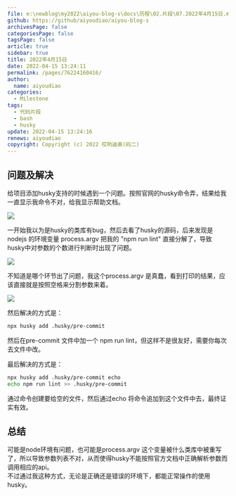 ```yaml
---
file: e:\newblog\my2022\aiyou-blog-s\docs\历程\02.片段\07.2022年4月15日.md
github: https://github/aiyoudiao/aiyou-blog-s
archivesPage: false
categoriesPage: false
tagsPage: false
article: true
sidebar: true
title: 2022年4月15日
date: 2022-04-15 13:24:11
permalink: /pages/76224160416/
author: 
  name: aiyoudiao
categories: 
  - Milestone
tags: 
  - 代码片段
  - bash
  - husky
update: 2022-04-15 13:24:16
renews: aiyoudiao
copyright: Copyright (c) 2022 哎哟迪奥(码二)
---
```


## 问题及解决

给项目添加husky支持的时候遇到一个问题。按照官网的husky命令弄，结果给我一直显示我命令不对，给我显示帮助文档。  

![](https://gitee.com/aiyoudiao/images/raw/master/2022/04/15/1650000444752-bfbf0249-3a4d-4f0d-b290-21bd824d2bbe.png)

<!-- more -->

一开始我以为是husky的类库有bug，然后去看了husky的源码，后来发现是nodejs 的环境变量 process.argv 把我的 "npm run lint" 直接分解了，导致husky中对参数的个数进行判断时出现了问题。

![](https://gitee.com/aiyoudiao/images/raw/master/2022/04/15/1650000533734-6119f5cc-30b4-4476-9214-2f7bf68737de.png)

不知道是哪个环节出了问题，我这个process.argv 是真蠢，看到打印的结果，应该直接就是按照空格来分割参数来着。

![](https://gitee.com/aiyoudiao/images/raw/master/2022/04/15/1650000629057-e8d332bd-ae0c-4b4b-89ac-6af082cec137.png)

然后解决的方式是：  
``` bash
npx husky add .husky/pre-commit
```
然后在pre-commit 文件中加一个 npm run lint，但这样不是很友好，需要你每次去文件中改。

最后解决的方式是：
```bash
npx husky add .husky/pre-commit echo
echo npm run lint >> .husky/pre-commit
```
通过命令创建要给空的文件，然后通过echo 将命令追加到这个文件中去，最终证实有效。

## 总结

可能是node环境有问题，也可能是process.argv 这个变量被什么类库中被重写了，所以导致参数列表不对，从而使得husky不能按照官方文档中正确解析参数而调用相应的api。  
不过通过我这种方式，无论是正确还是错误的环境下，都能正常操作的使用husky。